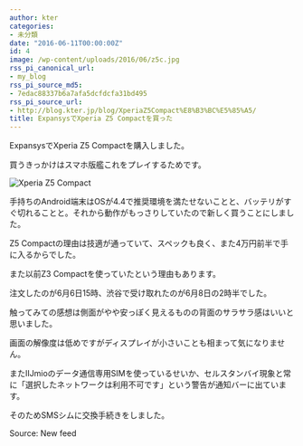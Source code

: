 ```yaml
---
author: kter
categories:
- 未分類
date: "2016-06-11T00:00:00Z"
id: 4
image: /wp-content/uploads/2016/06/z5c.jpg
rss_pi_canonical_url:
- my_blog
rss_pi_source_md5:
- 7edac88337b6a7afa5dcfdcfa31bd495
rss_pi_source_url:
- http://blog.kter.jp/blog/XperiaZ5Compact%E8%B3%BC%E5%85%A5/
title: ExpansysでXperia Z5 Compactを買った
---
```

ExpansysでXperia Z5 Compactを購入しました。

買うきっかけはスマホ版艦これをプレイするためです。

![Xperia Z5 Compact](http://img.kter.jp/2016/0612/z5c.jpg)

手持ちのAndroid端末はOSが4.4で推奨環境を満たせないことと、バッテリがすぐ切れることと。それから動作がもっさりしていたので新しく買うことにしました。

Z5 Compactの理由は技適が通っていて、スペックも良く、また4万円前半で手に入るからでした。

また以前Z3 Compactを使っていたという理由もあります。

注文したのが6月6日15時、渋谷で受け取れたのが6月8日の2時半でした。

触ってみての感想は側面がやや安っぽく見えるものの背面のサラサラ感はいいと思いました。

画面の解像度は低めですがディスプレイが小さいことも相まって気になりません。

またIIJmioのデータ通信専用SIMを使っているせいか、セルスタンバイ現象と常に「選択したネットワークは利用不可です」という警告が通知バーに出ています。

そのためSMSシムに交換手続きをしました。

Source: New feed